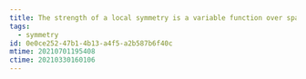 ```yaml
---
title: The strength of a local symmetry is a variable function over spacetime
tags:
  - symmetry
id: 0e0ce252-47b1-4b13-a4f5-a2b587b6f40c
mtime: 20210701195408
ctime: 20210330160106
---
```



